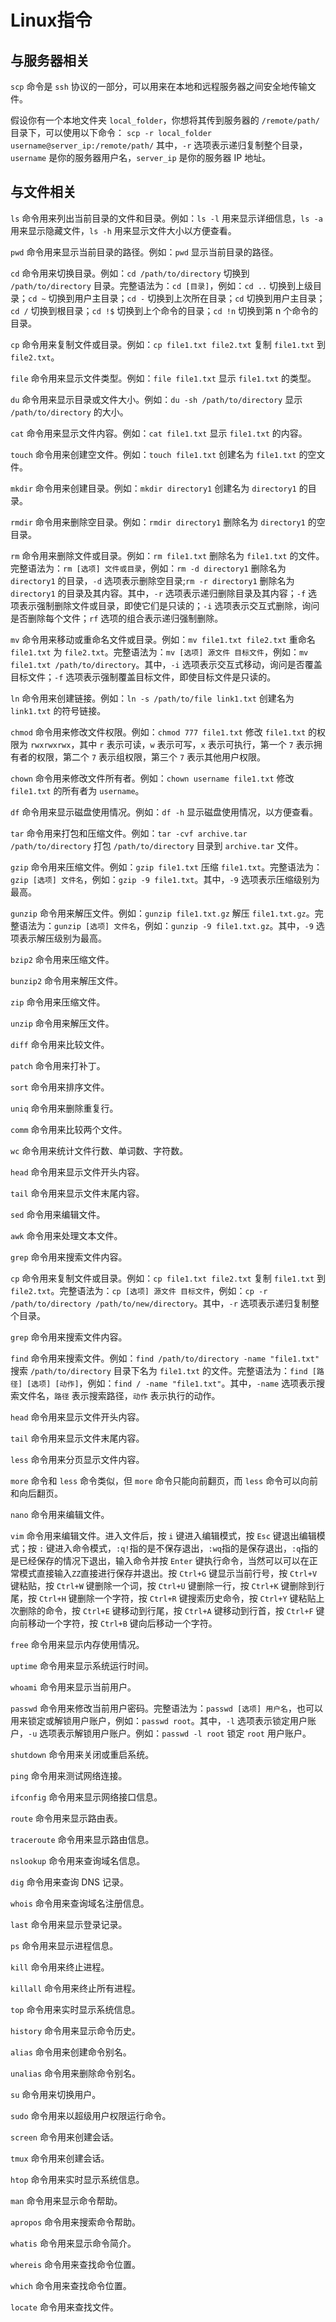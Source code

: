 # Linux指令

## 与服务器相关

`scp` 命令是 `ssh` 协议的一部分，可以用来在本地和远程服务器之间安全地传输文件。

假设你有一个本地文件夹 `local_folder`，你想将其传到服务器的 `/remote/path/` 目录下，可以使用以下命令：
`scp -r local_folder username@server_ip:/remote/path/`
其中，`-r` 选项表示递归复制整个目录，`username` 是你的服务器用户名，`server_ip` 是你的服务器 IP 地址。

## 与文件相关

`ls` 命令用来列出当前目录的文件和目录。例如：`ls -l` 用来显示详细信息，`ls -a` 用来显示隐藏文件，`ls -h` 用来显示文件大小以方便查看。

`pwd` 命令用来显示当前目录的路径。例如：`pwd` 显示当前目录的路径。

`cd` 命令用来切换目录。例如：`cd /path/to/directory` 切换到 `/path/to/directory` 目录。完整语法为：`cd [目录]`，例如：`cd ..` 切换到上级目录；`cd ~` 切换到用户主目录；`cd -` 切换到上次所在目录；`cd` 切换到用户主目录；`cd /` 切换到根目录；`cd !$` 切换到上个命令的目录；`cd !n` 切换到第 n 个命令的目录。

`cp` 命令用来复制文件或目录。例如：`cp file1.txt file2.txt` 复制 `file1.txt` 到 `file2.txt`。

`file` 命令用来显示文件类型。例如：`file file1.txt` 显示 `file1.txt` 的类型。

`du` 命令用来显示目录或文件大小。例如：`du -sh /path/to/directory` 显示 `/path/to/directory` 的大小。

`cat` 命令用来显示文件内容。例如：`cat file1.txt` 显示 `file1.txt` 的内容。

`touch` 命令用来创建空文件。例如：`touch file1.txt` 创建名为 `file1.txt` 的空文件。

`mkdir` 命令用来创建目录。例如：`mkdir directory1` 创建名为 `directory1` 的目录。

`rmdir` 命令用来删除空目录。例如：`rmdir directory1` 删除名为 `directory1` 的空目录。

`rm` 命令用来删除文件或目录。例如：`rm file1.txt` 删除名为 `file1.txt` 的文件。完整语法为：`rm [选项] 文件或目录`，例如：`rm -d directory1` 删除名为 `directory1` 的目录，`-d` 选项表示删除空目录;`rm -r directory1` 删除名为 `directory1` 的目录及其内容。其中，`-r` 选项表示递归删除目录及其内容；`-f` 选项表示强制删除文件或目录，即使它们是只读的；`-i` 选项表示交互式删除，询问是否删除每个文件；`rf` 选项的组合表示递归强制删除。

`mv` 命令用来移动或重命名文件或目录。例如：`mv file1.txt file2.txt` 重命名 `file1.txt` 为 `file2.txt`。完整语法为：`mv [选项] 源文件 目标文件`，例如：`mv file1.txt /path/to/directory`。其中，`-i` 选项表示交互式移动，询问是否覆盖目标文件；`-f` 选项表示强制覆盖目标文件，即使目标文件是只读的。

`ln` 命令用来创建链接。例如：`ln -s /path/to/file link1.txt` 创建名为 `link1.txt` 的符号链接。

`chmod` 命令用来修改文件权限。例如：`chmod 777 file1.txt` 修改 `file1.txt` 的权限为 `rwxrwxrwx`，其中 `r` 表示可读，`w` 表示可写，`x` 表示可执行，第一个 `7` 表示拥有者的权限，第二个 `7` 表示组权限，第三个 `7` 表示其他用户权限。

`chown` 命令用来修改文件所有者。例如：`chown username file1.txt` 修改 `file1.txt` 的所有者为 `username`。

`df` 命令用来显示磁盘使用情况。例如：`df -h` 显示磁盘使用情况，以方便查看。

`tar` 命令用来打包和压缩文件。例如：`tar -cvf archive.tar /path/to/directory` 打包 `/path/to/directory` 目录到 `archive.tar` 文件。

`gzip` 命令用来压缩文件。例如：`gzip file1.txt` 压缩 `file1.txt`。完整语法为：`gzip [选项] 文件名`，例如：`gzip -9 file1.txt`。其中，`-9` 选项表示压缩级别为最高。

`gunzip` 命令用来解压文件。例如：`gunzip file1.txt.gz` 解压 `file1.txt.gz`。完整语法为：`gunzip [选项] 文件名`，例如：`gunzip -9 file1.txt.gz`。其中，`-9` 选项表示解压级别为最高。

`bzip2` 命令用来压缩文件。

`bunzip2` 命令用来解压文件。

`zip` 命令用来压缩文件。

`unzip` 命令用来解压文件。

`diff` 命令用来比较文件。

`patch` 命令用来打补丁。

`sort` 命令用来排序文件。

`uniq` 命令用来删除重复行。

`comm` 命令用来比较两个文件。

`wc` 命令用来统计文件行数、单词数、字符数。

`head` 命令用来显示文件开头内容。

`tail` 命令用来显示文件末尾内容。

`sed` 命令用来编辑文件。

`awk` 命令用来处理文本文件。

`grep` 命令用来搜索文件内容。

`cp` 命令用来复制文件或目录。例如：`cp file1.txt file2.txt` 复制 `file1.txt` 到 `file2.txt`。完整语法为：`cp [选项] 源文件 目标文件`，例如：`cp -r /path/to/directory /path/to/new/directory`。其中，`-r` 选项表示递归复制整个目录。

`grep` 命令用来搜索文件内容。

`find` 命令用来搜索文件。例如：`find /path/to/directory -name "file1.txt"` 搜索 `/path/to/directory` 目录下名为 `file1.txt` 的文件。完整语法为：`find [路径] [选项] [动作]`，例如：`find / -name "file1.txt"`。其中，`-name` 选项表示搜索文件名，`路径` 表示搜索路径，`动作` 表示执行的动作。

`head` 命令用来显示文件开头内容。

`tail` 命令用来显示文件末尾内容。

`less` 命令用来分页显示文件内容。

`more` 命令和 `less` 命令类似，但 `more` 命令只能向前翻页，而 `less` 命令可以向前和向后翻页。

`nano` 命令用来编辑文件。

`vim` 命令用来编辑文件。进入文件后，按 `i` 键进入编辑模式，按 `Esc` 键退出编辑模式；按 `:` 键进入命令模式，`:q!`指的是不保存退出，`:wq`指的是保存退出，`:q`指的是已经保存的情况下退出，输入命令并按 `Enter` 键执行命令，当然可以可以在正常模式直接输入`ZZ`直接进行保存并退出。按 `Ctrl+G` 键显示当前行号，按 `Ctrl+V` 键粘贴，按 `Ctrl+W` 键删除一个词，按 `Ctrl+U` 键删除一行，按 `Ctrl+K` 键删除到行尾，按 `Ctrl+H` 键删除一个字符，按 `Ctrl+R` 键搜索历史命令，按 `Ctrl+Y` 键粘贴上次删除的命令，按 `Ctrl+E` 键移动到行尾，按 `Ctrl+A` 键移动到行首，按 `Ctrl+F` 键向前移动一个字符，按 `Ctrl+B` 键向后移动一个字符。


`free` 命令用来显示内存使用情况。

`uptime` 命令用来显示系统运行时间。

`whoami` 命令用来显示当前用户。

`passwd` 命令用来修改当前用户密码。完整语法为：`passwd [选项] 用户名`，也可以用来锁定或解锁用户账户，例如：`passwd root`。其中，`-l` 选项表示锁定用户账户，`-u` 选项表示解锁用户账户。例如：`passwd -l root` 锁定 `root` 用户账户。

`shutdown` 命令用来关闭或重启系统。

`ping` 命令用来测试网络连接。

`ifconfig` 命令用来显示网络接口信息。

`route` 命令用来显示路由表。

`traceroute` 命令用来显示路由信息。

`nslookup` 命令用来查询域名信息。

`dig` 命令用来查询 DNS 记录。

`whois` 命令用来查询域名注册信息。

`last` 命令用来显示登录记录。

`ps` 命令用来显示进程信息。

`kill` 命令用来终止进程。

`killall` 命令用来终止所有进程。

`top` 命令用来实时显示系统信息。

`history` 命令用来显示命令历史。

`alias` 命令用来创建命令别名。

`unalias` 命令用来删除命令别名。

`su` 命令用来切换用户。

`sudo` 命令用来以超级用户权限运行命令。

`screen` 命令用来创建会话。

`tmux` 命令用来创建会话。

`htop` 命令用来实时显示系统信息。

`man` 命令用来显示命令帮助。

`apropos` 命令用来搜索命令帮助。

`whatis` 命令用来显示命令简介。

`whereis` 命令用来查找命令位置。

`which` 命令用来查找命令位置。

`locate` 命令用来查找文件。
